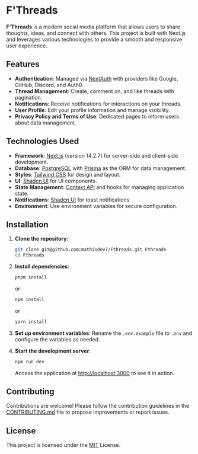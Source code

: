 # F'Threads

**F'Threads** is a modern social media platform that allows users to share thoughts, ideas, and connect with others. This project is built with Next.js and leverages various technologies to provide a smooth and responsive user experience.

## Features

- **Authentication**: Managed via [NextAuth](https://next-auth.js.org/) with providers like Google, GitHub, Discord, and Auth0.
- **Thread Management**: Create, comment on, and like threads with pagination.
- **Notifications**: Receive notifications for interactions on your threads.
- **User Profile**: Edit your profile information and manage visibility.
- **Privacy Policy and Terms of Use**: Dedicated pages to inform users about data management.

## Technologies Used

- **Framework**: [Next.js](https://nextjs.org/) (version 14.2.7) for server-side and client-side development.
- **Database**: [PostgreSQL](https://www.postgresql.org/) with [Prisma](https://www.prisma.io/) as the ORM for data management.
- **Styles**: [Tailwind CSS](https://tailwindcss.com/) for design and layout.
- **UI**: [Shadcn UI](https://ui.shadcn.com/) for UI components.
- **State Management**: [Context API](https://reactjs.org/docs/context.html) and hooks for managing application state.
- **Notifications**: [Shadcn UI](https://ui.shadcn.com/) for toast notifications.
- **Environment**: Use environment variables for secure configuration.

## Installation

1. **Clone the repository**:

   ```bash
   git clone git@github.com:mathisdev7/Fthreads.git Fthreads
   cd Fthreads
   ```

2. **Install dependencies**:

   ```bash
   pnpm install
   ```

   or

   ```bash
   npm install
   ```

   or

   ```bash
   yarn install
   ```

3. **Set up environment variables**:
   Rename the `.env.example` file to `.env` and configure the variables as needed.

4. **Start the development server**:

   ```bash
   npm run dev
   ```

   Access the application at [http://localhost:3000](http://localhost:3000) to see it in action.

## Contributing

Contributions are welcome! Please follow the contribution guidelines in the [CONTRIBUTING.md](CONTRIBUTING.md) file to propose improvements or report issues.

## License

This project is licensed under the [MIT](LICENSE) License.

